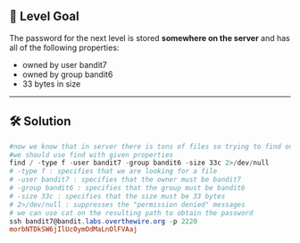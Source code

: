 ## 🔐 Level Goal

The password for the next level is stored **somewhere on the server** and has all of the following properties:

- owned by user bandit7
- owned by group bandit6
- 33 bytes in size

---

## 🛠️ Solution

```powershell
#now we know that in server there is tons of files so trying to find one by one is impossible
#we should use find with given properties
find / -type f -user bandit7 -group bandit6 -size 33c 2>/dev/null
# -type f : specifies that we are looking for a file  
# -user bandit7 : specifies that the owner must be bandit7  
# -group bandit6 : specifies that the group must be bandit6  
# -size 33c : specifies that the size must be 33 bytes  
# 2>/dev/null : suppresses the "permission denied" messages  
# we can use cat on the resulting path to obtain the password  
ssh bandit7@bandit.labs.overthewire.org -p 2220
morbNTDkSW6jIlUc0ymOdMaLnOlFVAaj
```